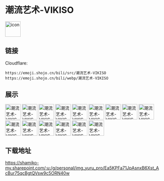 # 潮流艺术-VIKISO
<img src="https://emoji.shojo.cn/bili/src/潮流艺术-VIKISO/icon.png" width="50" height="50" alt="icon">

## 链接
Cloudflare:
```
https://emoji.shojo.cn/bili/src/潮流艺术-VIKISO
https://emoji.shojo.cn/bili/webp/潮流艺术-VIKISO
```
## 展示
<img src="https://emoji.shojo.cn/bili/src/潮流艺术-VIKISO/潮流艺术-VIKISO-有被帅到.png" width="50" height="50" alt="潮流艺术-VIKISO-有被帅到">
<img src="https://emoji.shojo.cn/bili/src/潮流艺术-VIKISO/潮流艺术-VIKISO-HONEY.png" width="50" height="50" alt="潮流艺术-VIKISO-HONEY">
<img src="https://emoji.shojo.cn/bili/src/潮流艺术-VIKISO/潮流艺术-VIKISO-卷si你们.png" width="50" height="50" alt="潮流艺术-VIKISO-卷si你们">
<img src="https://emoji.shojo.cn/bili/src/潮流艺术-VIKISO/潮流艺术-VIKISO-UP.png" width="50" height="50" alt="潮流艺术-VIKISO-UP">
<img src="https://emoji.shojo.cn/bili/src/潮流艺术-VIKISO/潮流艺术-VIKISO-THANK.png" width="50" height="50" alt="潮流艺术-VIKISO-THANK">
<img src="https://emoji.shojo.cn/bili/src/潮流艺术-VIKISO/潮流艺术-VIKISO-吹爆.png" width="50" height="50" alt="潮流艺术-VIKISO-吹爆">
<img src="https://emoji.shojo.cn/bili/src/潮流艺术-VIKISO/潮流艺术-VIKISO-助力.png" width="50" height="50" alt="潮流艺术-VIKISO-助力">
<img src="https://emoji.shojo.cn/bili/src/潮流艺术-VIKISO/潮流艺术-VIKISO-我也觉得.png" width="50" height="50" alt="潮流艺术-VIKISO-我也觉得">
<img src="https://emoji.shojo.cn/bili/src/潮流艺术-VIKISO/潮流艺术-VIKISO-OK.png" width="50" height="50" alt="潮流艺术-VIKISO-OK">
<img src="https://emoji.shojo.cn/bili/src/潮流艺术-VIKISO/潮流艺术-VIKISO-下线.png" width="50" height="50" alt="潮流艺术-VIKISO-下线">
<img src="https://emoji.shojo.cn/bili/src/潮流艺术-VIKISO/潮流艺术-VIKISO-BATTLE.png" width="50" height="50" alt="潮流艺术-VIKISO-BATTLE">
<img src="https://emoji.shojo.cn/bili/src/潮流艺术-VIKISO/潮流艺术-VIKISO-干杯.png" width="50" height="50" alt="潮流艺术-VIKISO-干杯">
<img src="https://emoji.shojo.cn/bili/src/潮流艺术-VIKISO/潮流艺术-VIKISO-嗨.png" width="50" height="50" alt="潮流艺术-VIKISO-嗨">
<img src="https://emoji.shojo.cn/bili/src/潮流艺术-VIKISO/潮流艺术-VIKISO-追剧.png" width="50" height="50" alt="潮流艺术-VIKISO-追剧">
<img src="https://emoji.shojo.cn/bili/src/潮流艺术-VIKISO/潮流艺术-VIKISO-吃货.png" width="50" height="50" alt="潮流艺术-VIKISO-吃货">

## 下载地址

https://shamiko-my.sharepoint.com/:u:/g/personal/img_yuru_pro/Ea5KPFa71JpAsnxB6Xst_AcBur75qcBgtQVsw9c5ORN40w